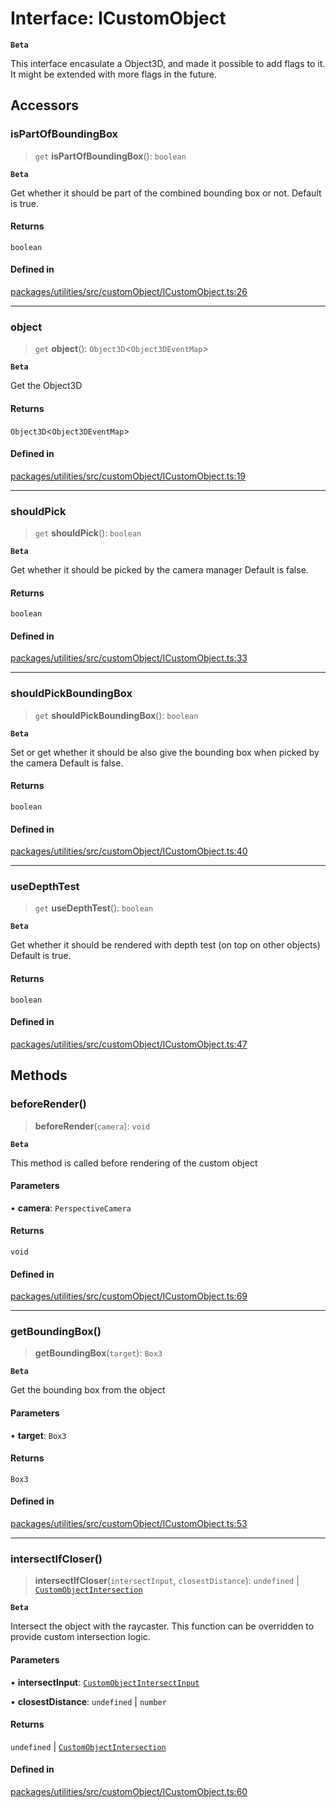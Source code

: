 # Interface: ICustomObject

**`Beta`**

This interface encasulate a Object3D, and made it possible to add flags to it.
It might be extended with more flags in the future.

## Accessors

### isPartOfBoundingBox

> `get` **isPartOfBoundingBox**(): `boolean`

**`Beta`**

Get whether it should be part of the combined bounding box or not.
Default is true.

#### Returns

`boolean`

#### Defined in

[packages/utilities/src/customObject/ICustomObject.ts:26](https://github.com/cognitedata/reveal/blob/3aaed3491dba3f4ba9ecd87f495d35383cc73a1d/viewer/packages/utilities/src/customObject/ICustomObject.ts#L26)

***

### object

> `get` **object**(): `Object3D`\<`Object3DEventMap`\>

**`Beta`**

Get the Object3D

#### Returns

`Object3D`\<`Object3DEventMap`\>

#### Defined in

[packages/utilities/src/customObject/ICustomObject.ts:19](https://github.com/cognitedata/reveal/blob/3aaed3491dba3f4ba9ecd87f495d35383cc73a1d/viewer/packages/utilities/src/customObject/ICustomObject.ts#L19)

***

### shouldPick

> `get` **shouldPick**(): `boolean`

**`Beta`**

Get whether it should be picked by the camera manager
Default is false.

#### Returns

`boolean`

#### Defined in

[packages/utilities/src/customObject/ICustomObject.ts:33](https://github.com/cognitedata/reveal/blob/3aaed3491dba3f4ba9ecd87f495d35383cc73a1d/viewer/packages/utilities/src/customObject/ICustomObject.ts#L33)

***

### shouldPickBoundingBox

> `get` **shouldPickBoundingBox**(): `boolean`

**`Beta`**

Set or get whether it should be also give the bounding box when picked by the camera
Default is false.

#### Returns

`boolean`

#### Defined in

[packages/utilities/src/customObject/ICustomObject.ts:40](https://github.com/cognitedata/reveal/blob/3aaed3491dba3f4ba9ecd87f495d35383cc73a1d/viewer/packages/utilities/src/customObject/ICustomObject.ts#L40)

***

### useDepthTest

> `get` **useDepthTest**(): `boolean`

**`Beta`**

Get whether it should be rendered with depth test (on top on other objects)
Default is true.

#### Returns

`boolean`

#### Defined in

[packages/utilities/src/customObject/ICustomObject.ts:47](https://github.com/cognitedata/reveal/blob/3aaed3491dba3f4ba9ecd87f495d35383cc73a1d/viewer/packages/utilities/src/customObject/ICustomObject.ts#L47)

## Methods

### beforeRender()

> **beforeRender**(`camera`): `void`

**`Beta`**

This method is called before rendering of the custom object

#### Parameters

• **camera**: `PerspectiveCamera`

#### Returns

`void`

#### Defined in

[packages/utilities/src/customObject/ICustomObject.ts:69](https://github.com/cognitedata/reveal/blob/3aaed3491dba3f4ba9ecd87f495d35383cc73a1d/viewer/packages/utilities/src/customObject/ICustomObject.ts#L69)

***

### getBoundingBox()

> **getBoundingBox**(`target`): `Box3`

**`Beta`**

Get the bounding box from the object

#### Parameters

• **target**: `Box3`

#### Returns

`Box3`

#### Defined in

[packages/utilities/src/customObject/ICustomObject.ts:53](https://github.com/cognitedata/reveal/blob/3aaed3491dba3f4ba9ecd87f495d35383cc73a1d/viewer/packages/utilities/src/customObject/ICustomObject.ts#L53)

***

### intersectIfCloser()

> **intersectIfCloser**(`intersectInput`, `closestDistance`): `undefined` \| [`CustomObjectIntersection`](../type-aliases/CustomObjectIntersection.md)

**`Beta`**

Intersect the object with the raycaster.
This function can be overridden to provide custom intersection logic.

#### Parameters

• **intersectInput**: [`CustomObjectIntersectInput`](../classes/CustomObjectIntersectInput.md)

• **closestDistance**: `undefined` \| `number`

#### Returns

`undefined` \| [`CustomObjectIntersection`](../type-aliases/CustomObjectIntersection.md)

#### Defined in

[packages/utilities/src/customObject/ICustomObject.ts:60](https://github.com/cognitedata/reveal/blob/3aaed3491dba3f4ba9ecd87f495d35383cc73a1d/viewer/packages/utilities/src/customObject/ICustomObject.ts#L60)
